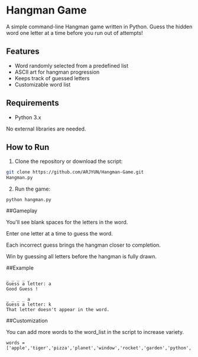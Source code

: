 # Hangman Game

A simple command-line Hangman game written in Python. Guess the hidden word one letter at a time before you run out of attempts!

## Features

- Word randomly selected from a predefined list
- ASCII art for hangman progression
- Keeps track of guessed letters
- Customizable word list

## Requirements

- Python 3.x

No external libraries are needed.

## How to Run

1. Clone the repository or download the script:

```bash
git clone https://github.com/ARJYUN/Hangman-Game.git
Hangman.py
```

2. Run the game:
```
python hangman.py
```
##Gameplay

You'll see blank spaces for the letters in the word.

Enter one letter at a time to guess the word.

Each incorrect guess brings the hangman closer to completion.

Win by guessing all letters before the hangman is fully drawn.

##Example
```
_ _ _ _ _
Guess a letter: a
Good Guess !

_ _ _ _ a
Guess a letter: k
That letter doesn't appear in the word.

```

##Customization

You can add more words to the word_list in the script to increase variety.
```
words = ['apple','tiger','pizza','planet','window','rocket','garden','python','java','html']
```
